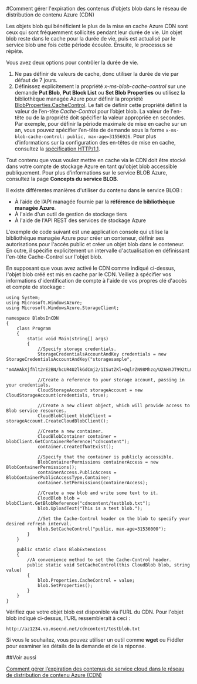 <properties 
 pageTitle="Comment gérer l'expiration des contenus d'objets blob dans le réseau de distribution de contenu Azure (CDN)"
	description=""
	services="cdn"
	documentationCenter=".NET"
	authors="zhangmanling"
	manager="dwrede"
	editor=""/>
<tags 
 ms.service="cdn"
	ms.workload="media"
	ms.tgt_pltfrm="na"
	ms.devlang="dotnet"
	ms.topic="article"
	ms.date="09/01/2015"
	ms.author="mazha"/>


#Comment gérer l'expiration des contenus d'objets blob dans le réseau de distribution de contenu Azure (CDN)  

Les objets blob qui bénéficient le plus de la mise en cache Azure CDN sont ceux qui sont fréquemment sollicités pendant leur durée de vie. Un objet blob reste dans le cache pour la durée de vie, puis est actualisé par le service blob une fois cette période écoulée. Ensuite, le processus se répète.

Vous avez deux options pour contrôler la durée de vie.

1.	Ne pas définir de valeurs de cache, donc utiliser la durée de vie par défaut de 7 jours. 
2.	Définissez explicitement la propriété *x-ms-blob-cache-control* sur une demande **Put Blob**, **Put Block List** ou **Set Blob Properties** ou utilisez la bibliothèque managée Azure pour définir la propriété [BlobProperties.CacheControl](https://msdn.microsoft.com/library/microsoft.windowsazure.storage.blob.blobproperties.cachecontrol.aspx). Le fait de définir cette propriété définit la valeur de l’en-tête *Cache-Control* pour l’objet blob. La valeur de l'en-tête ou de la propriété doit spécifier la valeur appropriée en secondes. Par exemple, pour définir la période maximale de mise en cache sur un an, vous pouvez spécifier l’en-tête de demande sous la forme `x-ms-blob-cache-control: public, max-age=31556926`. Pour plus d’informations sur la configuration des en-têtes de mise en cache, consultez la [spécification HTTP/1.1](http://www.w3.org/Protocols/rfc2616/rfc2616-sec13.html).  

Tout contenu que vous voulez mettre en cache via le CDN doit être stocké dans votre compte de stockage Azure en tant qu'objet blob accessible publiquement. Pour plus d’informations sur le service BLOB Azure, consultez la page **Concepts du service BLOB**.

Il existe différentes manières d'utiliser du contenu dans le service BLOB :

-	À l’aide de l’API managée fournie par la **référence de bibliothèque managée Azure**.
-	À l'aide d'un outil de gestion de stockage tiers
-	À l'aide de l'API REST des services de stockage Azure  

L'exemple de code suivant est une application console qui utilise la bibliothèque managée Azure pour créer un conteneur, définir ses autorisations pour l'accès public et créer un objet blob dans le conteneur. En outre, il spécifie explicitement un intervalle d'actualisation en définissant l'en-tête Cache-Control sur l'objet blob.

En supposant que vous avez activé le CDN comme indiqué ci-dessus, l'objet blob créé est mis en cache par le CDN. Veillez à spécifier vos informations d'identification de compte à l'aide de vos propres clé d'accès et compte de stockage :

	using System;
	using Microsoft.WindowsAzure;
	using Microsoft.WindowsAzure.StorageClient;
	
	namespace BlobsInCDN
	{
	    class Program
	    {
	        static void Main(string[] args)
	        {
	            //Specify storage credentials.
	            StorageCredentialsAccountAndKey credentials = new StorageCredentialsAccountAndKey("storagesample",
	                "m4AHAkXjfhlt2rE2BN/hcUR4U2lkGdCmj2/1ISutZKl+OqlrZN98Mhzq/U2AHYJT992tLmrkFW+mQgw9loIVCg==");
	            
	            //Create a reference to your storage account, passing in your credentials.
	            CloudStorageAccount storageAccount = new CloudStorageAccount(credentials, true);
	            
	            //Create a new client object, which will provide access to Blob service resources.
	            CloudBlobClient blobClient = storageAccount.CreateCloudBlobClient();
	
	            //Create a new container.
	            CloudBlobContainer container = blobClient.GetContainerReference("cdncontent");
	            container.CreateIfNotExist();
	
	            //Specify that the container is publicly accessible.
	            BlobContainerPermissions containerAccess = new BlobContainerPermissions();
	            containerAccess.PublicAccess = BlobContainerPublicAccessType.Container;
	            container.SetPermissions(containerAccess);
	
	            //Create a new blob and write some text to it.
	            CloudBlob blob = blobClient.GetBlobReference("cdncontent/testblob.txt");
	            blob.UploadText("This is a test blob.");
	
	            //Set the Cache-Control header on the blob to specify your desired refresh interval.
	            blob.SetCacheControl("public, max-age=31536000");
	        }
	    }
	
	    public static class BlobExtensions
	    {
	        //A convenience method to set the Cache-Control header.
	        public static void SetCacheControl(this CloudBlob blob, string value)
	        {
	            blob.Properties.CacheControl = value;
	            blob.SetProperties();
	        }
	    }
	}

Vérifiez que votre objet blob est disponible via l'URL du CDN. Pour l'objet blob indiqué ci-dessus, l'URL ressemblerait à ceci :

	http://az1234.vo.msecnd.net/cdncontent/testblob.txt  

Si vous le souhaitez, vous pouvez utiliser un outil comme **wget** ou Fiddler pour examiner les détails de la demande et de la réponse.

##Voir aussi

[Comment gérer l’expiration des contenus de service cloud dans le réseau de distribution de contenu Azure (CDN)](./cdn-manage-expiration-of-cloud-service-content.md)

<!---HONumber=September15_HO1-->